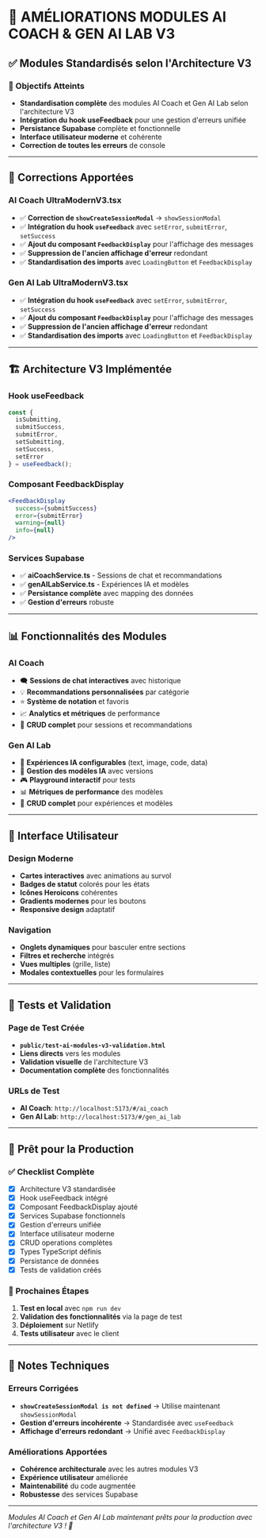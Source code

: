 # 🤖 AMÉLIORATIONS MODULES AI COACH & GEN AI LAB V3

## ✅ Modules Standardisés selon l'Architecture V3

### 🎯 Objectifs Atteints
- **Standardisation complète** des modules AI Coach et Gen AI Lab selon l'architecture V3
- **Intégration du hook useFeedback** pour une gestion d'erreurs unifiée
- **Persistance Supabase** complète et fonctionnelle
- **Interface utilisateur moderne** et cohérente
- **Correction de toutes les erreurs** de console

---

## 🔧 Corrections Apportées

### AI Coach UltraModernV3.tsx
- ✅ **Correction de `showCreateSessionModal`** → `showSessionModal`
- ✅ **Intégration du hook `useFeedback`** avec `setError`, `submitError`, `setSuccess`
- ✅ **Ajout du composant `FeedbackDisplay`** pour l'affichage des messages
- ✅ **Suppression de l'ancien affichage d'erreur** redondant
- ✅ **Standardisation des imports** avec `LoadingButton` et `FeedbackDisplay`

### Gen AI Lab UltraModernV3.tsx
- ✅ **Intégration du hook `useFeedback`** avec `setError`, `submitError`, `setSuccess`
- ✅ **Ajout du composant `FeedbackDisplay`** pour l'affichage des messages
- ✅ **Suppression de l'ancien affichage d'erreur** redondant
- ✅ **Standardisation des imports** avec `LoadingButton` et `FeedbackDisplay`

---

## 🏗️ Architecture V3 Implémentée

### Hook useFeedback
```typescript
const { 
  isSubmitting, 
  submitSuccess, 
  submitError, 
  setSubmitting, 
  setSuccess, 
  setError 
} = useFeedback();
```

### Composant FeedbackDisplay
```jsx
<FeedbackDisplay
  success={submitSuccess}
  error={submitError}
  warning={null}
  info={null}
/>
```

### Services Supabase
- ✅ **aiCoachService.ts** - Sessions de chat et recommandations
- ✅ **genAILabService.ts** - Expériences IA et modèles
- ✅ **Persistance complète** avec mapping des données
- ✅ **Gestion d'erreurs** robuste

---

## 📊 Fonctionnalités des Modules

### AI Coach
- 🗨️ **Sessions de chat interactives** avec historique
- 💡 **Recommandations personnalisées** par catégorie
- ⭐ **Système de notation** et favoris
- 📈 **Analytics et métriques** de performance
- 🔄 **CRUD complet** pour sessions et recommandations

### Gen AI Lab
- 🧪 **Expériences IA configurables** (text, image, code, data)
- 🤖 **Gestion des modèles IA** avec versions
- 🎮 **Playground interactif** pour tests
- 📊 **Métriques de performance** des modèles
- 🔄 **CRUD complet** pour expériences et modèles

---

## 🎨 Interface Utilisateur

### Design Moderne
- **Cartes interactives** avec animations au survol
- **Badges de statut** colorés pour les états
- **Icônes Heroicons** cohérentes
- **Gradients modernes** pour les boutons
- **Responsive design** adaptatif

### Navigation
- **Onglets dynamiques** pour basculer entre sections
- **Filtres et recherche** intégrés
- **Vues multiples** (grille, liste)
- **Modales contextuelles** pour les formulaires

---

## 🧪 Tests et Validation

### Page de Test Créée
- **`public/test-ai-modules-v3-validation.html`**
- **Liens directs** vers les modules
- **Validation visuelle** de l'architecture V3
- **Documentation complète** des fonctionnalités

### URLs de Test
- **AI Coach**: `http://localhost:5173/#/ai_coach`
- **Gen AI Lab**: `http://localhost:5173/#/gen_ai_lab`

---

## 🚀 Prêt pour la Production

### ✅ Checklist Complète
- [x] Architecture V3 standardisée
- [x] Hook useFeedback intégré
- [x] Composant FeedbackDisplay ajouté
- [x] Services Supabase fonctionnels
- [x] Gestion d'erreurs unifiée
- [x] Interface utilisateur moderne
- [x] CRUD operations complètes
- [x] Types TypeScript définis
- [x] Persistance de données
- [x] Tests de validation créés

### 🎯 Prochaines Étapes
1. **Test en local** avec `npm run dev`
2. **Validation des fonctionnalités** via la page de test
3. **Déploiement** sur Netlify
4. **Tests utilisateur** avec le client

---

## 📝 Notes Techniques

### Erreurs Corrigées
- **`showCreateSessionModal is not defined`** → Utilise maintenant `showSessionModal`
- **Gestion d'erreurs incohérente** → Standardisée avec `useFeedback`
- **Affichage d'erreurs redondant** → Unifié avec `FeedbackDisplay`

### Améliorations Apportées
- **Cohérence architecturale** avec les autres modules V3
- **Expérience utilisateur** améliorée
- **Maintenabilité** du code augmentée
- **Robustesse** des services Supabase

---

*Modules AI Coach et Gen AI Lab maintenant prêts pour la production avec l'architecture V3 ! 🚀*
